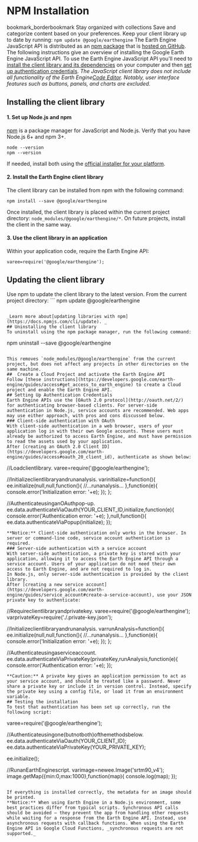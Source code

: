  
#  NPM Installation
bookmark_borderbookmark Stay organized with collections  Save and categorize content based on your preferences. 
Keep your client library up to date by running: `npm update @google/earthengine`
The Earth Engine JavaScript API is distributed as an [npm package](https://www.npmjs.com/package/@google/earthengine) that is [hosted on GitHub](https://github.com/google/earthengine-api). The following instructions give an overview of installing the Google Earth Engine JavaScript API. To use the Earth Engine JavaScript API you'll need to [install the client library and its dependencies](https://developers.google.com/earth-engine/guides/npm_install#installing-the-client-library) on your computer and then [set up authentication credentials](https://developers.google.com/earth-engine/guides/npm_install#setting-up-authentication-credentials).
_The JavaScript client library does not include all functionality of the Earth Engine[Code Editor](https://developers.google.com/earth-engine/guides/playground). Notably, user interface features such as buttons, panels, and charts are excluded._
## Installing the client library
#### 1. Set up Node.js and npm
[npm](https://www.npmjs.com/) is a package manager for JavaScript and Node.js. Verify that you have Node.js 6+ and npm 3+.
```
node --version
npm --version
```

If needed, install both using the [official installer for your platform](https://nodejs.org/en/download/).
#### 2. Install the Earth Engine client library
The client library can be installed from npm with the following command:
```
npm install --save @google/earthengine
```

Once installed, the client library is placed within the current project directory: `node_modules/@google/earthengine/*`. On future projects, install the client in the same way.
#### 3. Use the client library in an application
Within your application code, require the Earth Engine API:
```
varee=require('@google/earthengine');
```

## Updating the client library
Use npm to update the client library to the latest version. From the current project directory: ```
npm update @google/earthengine
```

_Learn more about[updating libraries with npm](https://docs.npmjs.com/cli/update). _
## Uninstalling the client library
To uninstall using the npm package manager, run the following command:
```
npm uninstall --save @google/earthengine
```

This removes `node_modules/@google/earthengine` from the current project, but does not affect any projects in other directories on the same machine.
##  Create a Cloud Project and activate the Earth Engine API 
Follow [these instructions](https://developers.google.com/earth-engine/guides/access#get_access_to_earth_engine) to create a Cloud project and enable the Earth Engine API. 
## Setting Up Authentication Credentials
Earth Engine APIs use the [OAuth 2.0 protocol](http://oauth.net/2/) for authenticating browser-based clients. For server-side authentication in Node.js, service accounts are recommended. Web apps may use either approach, with pros and cons discussed below.
### Client-side authentication with OAuth
With client-side authentication in a web browser, users of your application log in with their own Google accounts. These users must already be authorized to access Earth Engine, and must have permission to read the assets used by your application.
After [creating an OAuth 2.0 Client ID](https://developers.google.com/earth-engine/guides/access#oauth_20_client_id), authenticate as shown below:
```
//Loadclientlibrary.
varee=require('@google/earthengine');

//Initializeclientlibraryandrunanalysis.
varinitialize=function(){
ee.initialize(null,null,function(){
//...runanalysis...
},function(e){
console.error('Initialization error: '+e);
});
};

//AuthenticateusinganOAuthpop-up.
ee.data.authenticateViaOauth(YOUR_CLIENT_ID,initialize,function(e){
console.error('Authentication error: '+e);
},null,function(){
ee.data.authenticateViaPopup(initialize);
});
```
**Notice:** Client-side authentication only works in the browser. In server or command-line code, service account authentication is required.
### Server-side authentication with a service account
With server-side authentication, a private key is stored with your application, allowing it to access the Earth Engine API through a service account. Users of your application do not need their own access to Earth Engine, and are not required to log in.
In Node.js, only server-side authentication is provided by the client library.
After [creating a new service account](https://developers.google.com/earth-engine/guides/service_account#create-a-service-account), use your JSON private key to authenticate:
```
//Requireclientlibraryandprivatekey.
varee=require('@google/earthengine');
varprivateKey=require('./.private-key.json');

//Initializeclientlibraryandrunanalysis.
varrunAnalysis=function(){
ee.initialize(null,null,function(){
//...runanalysis...
},function(e){
console.error('Initialization error: '+e);
});
};

//Authenticateusingaserviceaccount.
ee.data.authenticateViaPrivateKey(privateKey,runAnalysis,function(e){
console.error('Authentication error: '+e);
});
```
**Caution:** A private key gives an application permission to act as your service account, and should be treated like a password. Never share a private key or include it in version control. Instead, specify the private key using a config file, or load it from an environment variable.
## Testing the installation
To test that authentication has been set up correctly, run the following script:
```
varee=require('@google/earthengine');

//Authenticateusingone(butnotboth)ofthemethodsbelow.
ee.data.authenticateViaOauth(YOUR_CLIENT_ID);
ee.data.authenticateViaPrivateKey(YOUR_PRIVATE_KEY);

ee.initialize();

//RunanEarthEnginescript.
varimage=newee.Image('srtm90_v4');
image.getMap({min:0,max:1000},function(map){
console.log(map);
});
```

If everything is installed correctly, the metadata for an image should be printed.
**Notice:** When using Earth Engine in a Node.js environment, some best practices differ from typical scripts. Synchronous API calls should be avoided — they prevent the app from handling other requests while waiting for a response from the Earth Engine API. Instead, use asynchronous requests with callback functions. When using the Earth Engine API in Google Cloud Functions, _synchronous requests are not supported._
